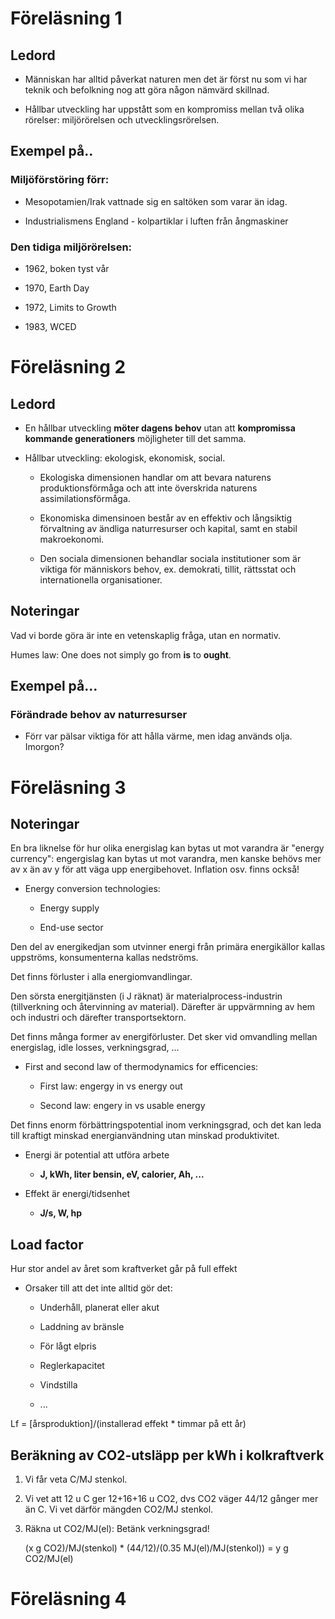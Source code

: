 # Föreläsning 1

## Ledord

* Människan har alltid påverkat naturen men det är först nu som vi har teknik
  och befolkning nog att göra någon nämvärd skillnad.

* Hållbar utveckling har uppstått som en kompromiss mellan två olika rörelser:
  miljörörelsen och utvecklingsrörelsen.

## Exempel på..

### Miljöförstöring förr:

* Mesopotamien/Irak vattnade sig en saltöken som varar än idag.

* Industrialismens England - kolpartiklar i luften från ångmaskiner

### Den tidiga miljörörelsen:

* 1962, boken tyst vår

* 1970, Earth Day

* 1972, Limits to Growth

* 1983, WCED

# Föreläsning 2

## Ledord

* En hållbar utveckling __möter dagens behov__ utan att __kompromissa kommande
  generationers__ möjligheter till det samma.

* Hållbar utveckling: ekologisk, ekonomisk, social.

    * Ekologiska dimensionen handlar om att bevara naturens produktionsförmåga
      och att inte överskrida naturens assimilationsförmåga.

    * Ekonomiska dimensinoen består av en effektiv och långsiktig förvaltning av
      ändliga naturresurser och kapital, samt en stabil makroekonomi.

    * Den sociala dimensionen behandlar sociala institutioner som är viktiga för
      människors behov, ex. demokrati, tillit, rättsstat och internationella
      organisationer.

## Noteringar

Vad vi borde göra är inte en vetenskaplig fråga, utan en normativ.

Humes law: One does not simply go from __is__ to __ought__.

## Exempel på...

### Förändrade behov av naturresurser

* Förr var pälsar viktiga för att hålla värme, men idag används olja. Imorgon?

# Föreläsning 3
<!---
Läs sidorna 103 – 108, samt 116 – 121 i "GEA_Chap1. Energy Primer"
-->

## Noteringar

En bra liknelse för hur olika energislag kan bytas ut mot varandra är "energy
currency": engergislag kan bytas ut mot varandra, men kanske behövs mer av x än
av y för att väga upp energibehovet. Inflation osv. finns också!

* Energy conversion technologies:

    * Energy supply

    * End-use sector

Den del av energikedjan som utvinner energi från primära energikällor kallas
uppströms, konsumenterna kallas nedströms.

Det finns förluster i alla energiomvandlingar.

Den sörsta energitjänsten (i J räknat) är materialprocess-industrin
(tillverkning och återvinning av material). Därefter är uppvärmning av hem och
industri och därefter transportsektorn.

Det finns många former av energiförluster. Det sker vid omvandling mellan
energislag, idle losses, verkningsgrad, ...

* First and second law of thermodynamics for efficencies:

    * First law: engergy in vs energy out

    * Second law: engery in vs usable energy

Det finns enorm förbättringspotential inom verkningsgrad, och det kan leda till
kraftigt minskad energianvändning utan minskad produktivitet.

* Energi är potential att utföra arbete

    * __J, kWh, liter bensin, eV, calorier, Ah, ...__

* Effekt är energi/tidsenhet

    * __J/s, W, hp__

## Load factor

Hur stor andel av året som kraftverket går på full effekt

* Orsaker till att det inte alltid gör det:

    * Underhåll, planerat eller akut
    
    * Laddning av bränsle

    * För lågt elpris

    * Reglerkapacitet

    * Vindstilla 

    * ...

Lf = [årsproduktion]/(installerad effekt * timmar på ett år)

## Beräkning av CO2-utsläpp per kWh i kolkraftverk

1. Vi får veta C/MJ stenkol.

2. Vi vet att 12 u C ger 12+16+16 u CO2, dvs CO2 väger 44/12 gånger mer än C. Vi
   vet därför mängden CO2/MJ stenkol.

3. Räkna ut CO2/MJ(el): Betänk  verkningsgrad!

    (x g CO2)/MJ(stenkol) * (44/12)/(0.35 MJ(el)/MJ(stenkol)) = y g CO2/MJ(el)

# Föreläsning 4


